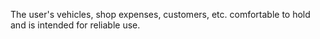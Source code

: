 The user's vehicles, shop expenses, customers, etc. comfortable to hold
and is intended for reliable use.
